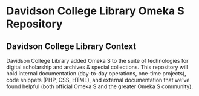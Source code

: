 # Davidson College Library Omeka S Repository

## Davidson College Library Context

Davidson College Library added Omeka S to the suite of technologies for digital scholarship and archives & special collections. This repository will hold internal documentation (day-to-day operations, one-time projects), code snippets (PHP, CSS, HTML), and external documentation that we've found helpful (both official Omeka S and the greater Omeka S community).
